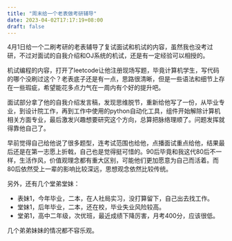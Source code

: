 ```yaml
---
title: "周末给一个老表做考研辅导"
date: 2023-04-02T17:17:19+08:00
draft: false  
---
```


4月1日给一个二刷考研的老表辅导了复试面试和机试的内容，虽然我也没考过研，不过对面试的自我介绍和OJ系统的机试，还是有一定经验可以相授的。

机试编程的内容，打开了leetcode让他注册现场写题，毕竟计算机学生，写代码的哪个没刷过这个？老表底子还是有一点，思路很清晰，但是一些语法和细节上存在一些瑕疵，希望能花多点力气在一周内有个好的提升吧。

面试部分拿了他的自我介绍发言稿，发现思维脱节，重新给他写了一份，从毕业专业，到设计院工作，再到工作中使用的python自动化工具，组件开始解除计算机相关方面专业，最后激发兴趣想要研究这个方向，总算把脉络理顺了。问题发挥就得靠他自己了。

早前觉得自己给他说了很多题型，连考试范围也给他，点播面试重点给他，结果最后还是在第一志愿上折戟，自己也是觉得挺可惜的。90后毕竟和我这代80后不一样，生活作风，价值观理念都有重大区别，可能他们更加愿意为自己而活着。而80后依然受上一辈的影响比较深远，思想观念依然比较传统。

另外，还有几个堂弟堂妹：

- 表妹1，今年毕业，二本，在人社局实习，没打算留下，自己出去找工作。
- 堂妹1，后年毕业，二本，还在校，毕业失业风险较高。
- 堂弟1，高中二年级，次优班，最近成绩下降厉害，月考400分，应该很低。

几个弟弟妹妹的情况都不容乐观。
